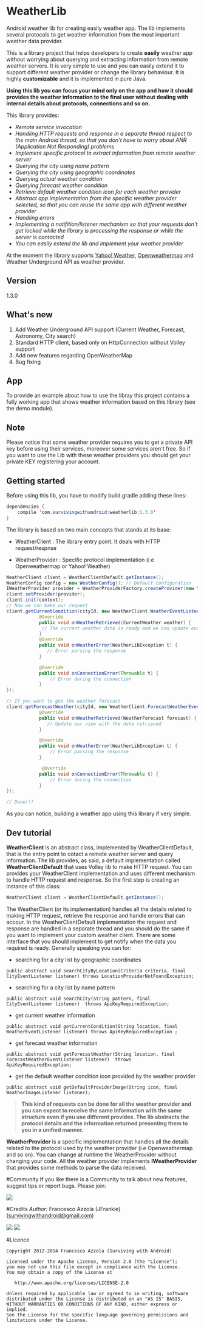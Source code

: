 WeatherLib
==========

Android weather lib for creating easily weather app. The lib implements several protocols to get weather information from the most important weather data provider.


This is a library project that helps developers to create **easily** weather app without worrying about querying and extracting information from remote weather servers.
It is very simple to use and you can easily extend it to support different weather provider or change the library behaviour. It is highly **customizable** and it is implemented in pure Java.

**Using this lib you can focus your mind only on the app and how it should provides the weather information to the final user without dealing with internal details about protocols, connections and so on.**

This library provides:

* *Remote service invocation*
* *Handling HTTP requests and response in a separate thread respect to the main Android thread, so that you don't have to worry about ANR (Application Not Responding) problems* 
* *Implement specific protocol to extract information from remote weather server*
* *Querying the city using name pattern*
* *Querying the city using geographic coordinates*
* *Querying actual weather condition*
* *Querying forecast weather condition*
* *Retrieve default weather condition icon for each weather provider*
* *Abstract app implementation from the specific weather provider selected, so that you can reuse the same app with different weather provider*
* *Handling errors*
* *Implementing a notifition/listener mechanism so that your requests don't get locked while the library is processing the response or while the server is contacted*
* *You can easily extend the lib and implement your weather provider*


At the moment the library supports [Yahoo! Weather], [Openweathermap]  and Weather Underground API as weather provider. 

## Version
1.3.0

## What's new
1. Add Weather Underground API support (Current Weather, Forecast, Astronomy, City search)
2. Standard HTTP client, based only on HttpConnection without Volley support
3. Add new features regarding OpenWeatherMap
4. Bug fixing

## App
To provide an example about how to use the libray this project contains a fully working app that shows weather information based on this library (see the demo module).

## Note
Please notice that some weather provider requires you to get a private API key before using their services, moreover some services aren't free. So if you want to use the Lib with these weather providers you should get your private KEY registering your account.


## Getting started
Before using this lib, you have to modify build.gradle adding these lines:

``` java
dependencies {    
    compile 'com.survivingwithandroid:weatherlib:1.3.0'
}
```


The library is based on two main concepts that stands at its base:
* WeatherClient  : The library entry point. It deals with HTTP request/respnse

* WeatherProvider : Specific protocol implementation (i.e Openweathermap or Yahoo! Weather)


``` java
WeatherClient client = WeatherClientDefault.getInstance();
WeatherConfig config = new WeatherConfig(); // Default configuration
IWeatherProvider provider = WeatherProviderFactory.createProvider(new YahooProviderType(), config);
client.setProvider(provider);
client.init(context);
// Now we can make our request
client.getCurrentCondition(cityId, new WeatherClient.WeatherEventListener() {
            @Override
            public void onWeatherRetrieved(CurrentWeather weather) {
             // The current weather data is ready and we can update our view
            }
            @Override
            public void onWeatherError(WeatherLibException t) {
               // Error parsing the response
            }

            @Override
            public void onConnectionError(Throwable t) {
                // Error during the connection
            }
});

// If you want to get the weather forecast
client.getForecastWeather(cityId, new WeatherClient.ForecastWeatherEventListener() {
            @Override
            public void onWeatherRetrieved(WeatherForecast forecast) {
               // Update our view with the data retrieved
            }

            @Override
            public void onWeatherError(WeatherLibException t) {
                // Error parsing the response
            }

             @Override
            public void onConnectionError(Throwable t) {
                // Error during the connection
            }
});

// Done!!!
```

As you can notice, building a weather app using this library if very simple.

## Dev tutorial
**WeatherClient** is an abstract class, implemented by WeatherClientDefault, that is the entry point to cotact a remote weather server and query information. The lib provides, as said, a default implementation called **WeatherClientDefault** that uses Volley lib to make HTTP request. You can provides your WeatherClient implementation and uses different mechanism to handle HTTP request and response. So the first step is creating an instance of this class:

``` java
WeatherClient client = WeatherClientDefault.getInstance();
```

The WeatherClient (or its implementation) handles all the details related to making HTTP request, retrieve the response and handle errors that can accour. In the WeatherClientDefault implementation the request and response are handled in a separate thread and you should do the same if you want to implement your custom weather client. There are some interface that you should implement to get notify when the data you required is ready. Generally speaking you can for:

* searching for a city list by geographic coordinates
``` 
public abstract void searchCityByLocation(Criteria criteria, final CityEventListener listener) throws LocationProviderNotFoundException;
``` 
* searching for a city list by name pattern
```
public abstract void searchCity(String pattern, final CityEventListener listener)  throws ApiKeyRequiredException;
```
* get current weather information
```
public abstract void getCurrentCondition(String location, final WeatherEventListener listener) throws ApiKeyRequiredException ;
```
* get forecast weather information
```
public abstract void getForecastWeather(String location, final ForecastWeatherEventListener listener)  throws ApiKeyRequiredException;
```

* get the default weather condition icon provided by the weather provider
```
public abstract void getDefaultProviderImage(String icon, final WeatherImageListener listener);
```

>**This kind of requests can be done for all the weather provider and you can expect to receive the same information with the same structure even if you use different provides. The lib abstracts the protocol details and the information returned presenting them to you in a unified manner.**

**WeatherProvider** is a specific implementation that handles all the details related to the protocol used by the weather provider (i.e Openweathermap and so on). You can change at runtime the WeatherProvider without changing your code. All the weather provider implements **IWeatherProvider** that provides some methods to parse the data received.

#Community
If you like there is a Community to talk about new features, suggest tips or report bugs. Please join:

[![](http://4.bp.blogspot.com/-Bfh2unbdc84/UcGqVJKdMwI/AAAAAAAAAOc/W4kGiTU-fYk/s1600/google_plus_58.png)](https://plus.google.com/communities/117946761543584564970)

#Credits 
*Author:* Francesco Azzola (JFrankie) ([survivingwithandroid@gmail.com](mailto:survivingwithandroid@gmail.com))

[![](http://4.bp.blogspot.com/-Bfh2unbdc84/UcGqVJKdMwI/AAAAAAAAAOc/W4kGiTU-fYk/s1600/google_plus_58.png)](http://www.google.com/+FrancescoAzzola)  [![](http://3.bp.blogspot.com/-_JSQStno9N8/UcGWEW7V9AI/AAAAAAAAAOM/_qFVUjIaySg/s1600/linkedin.png)](http://it.linkedin.com/in/francescoazzola)

#Licence
```
Copyright 2012-2014 Francesco Azzola (Surviving with Android)

Licensed under the Apache License, Version 2.0 (the "License");
you may not use this file except in compliance with the License.
You may obtain a copy of the License at

   http://www.apache.org/licenses/LICENSE-2.0

Unless required by applicable law or agreed to in writing, software
distributed under the License is distributed on an "AS IS" BASIS,
WITHOUT WARRANTIES OR CONDITIONS OF ANY KIND, either express or implied.
See the License for the specific language governing permissions and
limitations under the License.
```

[Yahoo! Weather]:http://developer.yahoo.com/weather/
[Openweathermap]:http://openweathermap.org/


    
